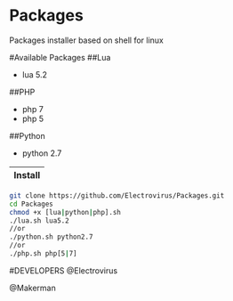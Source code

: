 # Packages
Packages installer based on shell for linux


#Available Packages
##Lua
 - lua 5.2
 
##PHP
 - php 7
 - php 5
 
##Python
 - python 2.7


|Install|
|-----|
```sh
git clone https://github.com/Electrovirus/Packages.git
cd Packages
chmod +x [lua|python|php].sh
./lua.sh lua5.2
//or
./python.sh python2.7
//or
./php.sh php[5|7]
```
#DEVELOPERS
@Electrovirus

@Makerman
